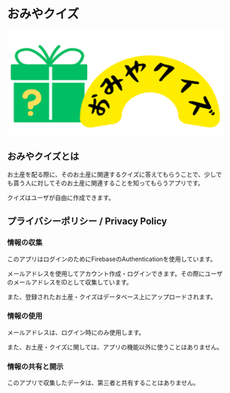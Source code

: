 # おみやクイズ

![おみやクイズ](./icon.png)

## おみやクイズとは

お土産を配る際に、そのお土産に関連するクイズに答えてもらうことで、少しでも貰う人に対してそのお土産に関連することを知ってもらうアプリです。

クイズはユーザが自由に作成できます。

## プライバシーポリシー / Privacy Policy

### 情報の収集

このアプリはログインのためにFirebaseのAuthenticationを使用しています。

メールアドレスを使用してアカウント作成・ログインできます。その際にユーザのメールアドレスをIDとして収集しています。

また、登録されたお土産・クイズはデータベース上にアップロードされます。

### 情報の使用

メールアドレスは、ログイン時にのみ使用します。

また、お土産・クイズに関しては、アプリの機能以外に使うことはありません。

### 情報の共有と開示

このアプリで収集したデータは、第三者と共有することはありません。
